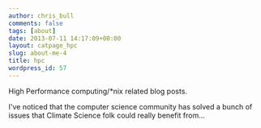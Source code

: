 ```yaml
---
author: chris_bull
comments: false
tags: [about]
date: 2013-07-11 14:17:09+00:00
layout: catpage_hpc
slug: about-me-4
title: hpc
wordpress_id: 57
---
```


High Performance computing/*nix related blog posts.

I've noticed that the computer science community has solved a bunch of issues that Climate Science folk could really benefit from...

